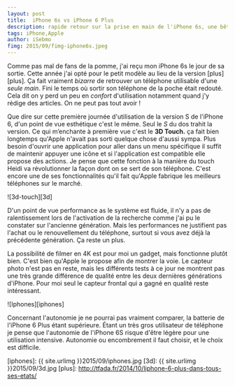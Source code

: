 ```yaml
---
layout: post
title:  iPhone 6s vs iPhone 6 Plus 
description: rapide retour sur la prise en main de l'iPhone 6s, une bête sympa mais justifie pas toujours son achat.
tags: iPhone,Apple 
author: iSebmo 
fimg: 2015/09/fimg-iphone6s.jpeg
---
```

Comme pas mal de fans de la pomme, j'ai reçu mon iPhone 6s le jour de sa sortie. Cette année j'ai opté pour le petit modèle  au lieu de la version [plus][plus]. Ça fait vraiment *bizarre* de retrouver un téléphone utilisable d'une *seule main*. Fini le temps où sortir son téléphone de la poche était redouté. Cela dit on y perd un peu en *confort* d'utilisation notamment quand j'y rédige des articles. On ne peut pas tout avoir !

Que dire sur cette première journée d'utilisation de la version S de l'iPhone 6, d'un point de vue esthétique c'est le même. Seul le *S* du dos trahit la version. Ce qui m’enchante à première vue c'est le **3D Touch.** ça fait bien longtemps qu'Apple n'avait pas sorti quelque chose d'aussi sympa. 
Plus besoin d'ouvrir une application pour aller dans un menu spécifique il suffit de maintenir appuyer une icône et si l'application est compatible elle propose des actions. Je pense que cette fonction à la manière du touch Heidi va révolutionner la façon dont on se sert de son téléphone. C'est encore une de ses fonctionnalités qu'il fait qu'Apple fabrique les meilleurs téléphones sur le marché.     

![3d-touch][3d]

D'un point de vue performance as le système est fluide, il n'y a pas de ralentissement lors de l'activation de la recherche comme j'ai pu le constater sur l'ancienne génération. Mais les performances ne justifient pas l'achat ou le renouvellement du téléphone, surtout si vous avez déjà la précédente génération. Ça reste un plus. 

La possibilité de filmer en 4K est pour moi un gadget, mais fonctionne plutôt bien. C'est bien qu'Apple le propose afin de montrer la voie. Le capteur photo n'est pas en reste, mais les différents tests à ce jour ne montrent pas une très grande différence de qualité entre les deux dernières générations d'iPhone. Pour moi seul le capteur frontal qui a gagné en qualité reste intéressant.  

![Iphones][iphones]

Concernant l'autonomie je ne pourrai pas vraiment comparer, la batterie de l'iPhone 6 Plus étant supérieure. Étant un très gros utilisateur de téléphone je pense que l'autonomie de l'iPhone 6S risque d'être légère pour une utilisation intensive. Autonomie ou encombrement il faut choisir, et le choix est difficile.

[iphones]: {{ site.urlimg }}2015/09/iphones.jpg
[3d]: {{ site.urlimg }}2015/09/3d.jpg
[plus]: http://tfada.fr/2014/10/liphone-6-plus-dans-tous-ses-etats/
